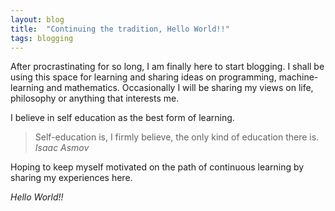 ```yaml
---
layout: blog
title:  "Continuing the tradition, Hello World!!"
tags: blogging
---
```

After procrastinating for so long, I am finally here to start blogging. I shall be using this space for learning and sharing ideas on programming, machine-learning and mathematics. Occasionally I will be sharing my views on life, philosophy or anything that interests me.
<!--more-->

I believe in self education as the best form of learning.

> Self-education is, I firmly believe, the only kind of education there is.
<cite>Isaac Asmov</cite>

Hoping to keep myself motivated on the path of continuous learning by sharing my experiences here.

<em>Hello World!!</em>
